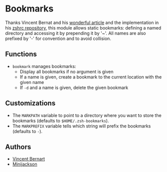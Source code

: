 Bookmarks
=========

Thanks Vincent Bernat and his [wonderful article][1] and the implementation in
his [zshrc repository][2], this module allows static bookmarks: defining a
named directory and accessing it by prepending it by '~'. All names are also
prefixed by '-' for convention and to avoid collision.

Functions
---------

- `bookmark` manages bookmarks:
  - Display all bookmarks if no argument is given
  - If a name is given, create a bookmark to the current location with the
	given name
  - If `-d` and a name is given, delete the given bookmark

Customizations
--------------

- The `MARKPATH` variable to point to a directory where you want to store the
  bookmarks (defaults to `$HOME/.zsh-bookmarks`).
- The `MARKPREFIX` variable tells which string will prefix the bookmarks
  (defaults to `-`).

Authors
-------

  - [Vincent Bernart](https://github.com/vincentbernat/zshrc)
  - [Minijackson](https://github.com/minijackson/prezto)

[1]: http://vincent.bernat.im/en/blog/2015-zsh-directory-bookmarks.html
[2]: https://github.com/vincentbernat/zshrc/blob/master/rc/bookmarks.zsh
